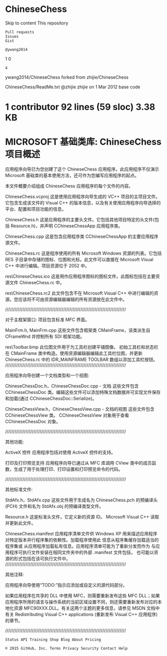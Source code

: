 # ChineseChess

Skip to content
This repository

    Pull requests
    Issues
    Gist

    @ywang2014

1
0

    4

ywang2014/ChineseChess forked from zhijie/ChineseChess

ChineseChess/ReadMe.txt
@zhijie zhijie on 1 Mar 2012 base code

1 contributor
92 lines (59 sloc) 3.38 KB
================================================================================
MICROSOFT 基础类库: ChineseChess 项目概述
===============================================================================

应用程序向导已为您创建了这个 ChineseChess 应用程序。此应用程序不仅演示 Microsoft 基础类的基本使用方法，还可作为您编写应用程序的起点。

本文件概要介绍组成 ChineseChess 应用程序的每个文件的内容。

ChineseChess.vcproj
这是使用应用程序向导生成的 VC++ 项目的主项目文件。 
它包含生成该文件的 Visual C++ 的版本信息，以及有关使用应用程序向导选择的平台、配置和项目功能的信息。

ChineseChess.h
这是应用程序的主要头文件。它包括其他项目特定的头文件(包括 Resource.h)，并声明 CChineseChessApp 应用程序类。

ChineseChess.cpp
这是包含应用程序类 CChineseChessApp 的主要应用程序源文件。

ChineseChess.rc
这是程序使用的所有 Microsoft Windows 资源的列表。它包括 RES 子目录中存储的图标、位图和光标。此文件可以直接在 Microsoft Visual C++ 中进行编辑。项目资源位于 2052 中。

res\ChineseChess.ico
这是用作应用程序图标的图标文件。此图标包括在主要资源文件 ChineseChess.rc 中。

res\ChineseChess.rc2
此文件包含不在 Microsoft Visual C++ 中进行编辑的资源。您应该将不可由资源编辑器编辑的所有资源放在此文件中。

/////////////////////////////////////////////////////////////////////////////

对于主框架窗口:
项目包含标准 MFC 界面。

MainFrm.h, MainFrm.cpp
这些文件包含框架类 CMainFrame，该类派生自
CFrameWnd 并控制所有 SDI 框架功能。

res\Toolbar.bmp
此位图文件用于为工具栏创建平铺图像。
初始工具栏和状态栏在 CMainFrame 类中构造。使用资源编辑器编辑此工具栏位图，并更新 ChineseChess.rc 中的 IDR_MAINFRAME TOOLBAR 数组以添加工具栏按钮。
/////////////////////////////////////////////////////////////////////////////

应用程序向导创建一个文档类型和一个视图:

ChineseChessDoc.h，ChineseChessDoc.cpp - 文档
这些文件包含 CChineseChessDoc 类。编辑这些文件可以添加特殊文档数据并可实现文件保存和加载(通过 CChineseChessDoc::Serialize)。

ChineseChessView.h，ChineseChessView.cpp - 文档的视图
这些文件包含 CChineseChessView 类。
CChineseChessView 对象用于查看 CChineseChessDoc 对象。





/////////////////////////////////////////////////////////////////////////////

其他功能:

ActiveX 控件
应用程序包括对使用 ActiveX 控件的支持。

打印及打印预览支持
应用程序向导已通过从 MFC 库调用 CView 类中的成员函数，生成了用于处理打印、打印设置和打印预览命令的代码。

/////////////////////////////////////////////////////////////////////////////

其他标准文件:

StdAfx.h，StdAfx.cpp
这些文件用于生成名为 ChineseChess.pch 的预编译头 (PCH) 文件和名为 StdAfx.obj 的预编译类型文件。

Resource.h
这是标准头文件，它定义新的资源 ID。
Microsoft Visual C++ 读取并更新此文件。

ChineseChess.manifest
	应用程序清单文件供 Windows XP 用来描述应用程序
	对特定版本并行程序集的依赖性。加载程序使用此
	信息从程序集缓存加载适当的程序集或
	从应用程序加载私有信息。应用程序清单可能为了重新分发而作为
	与应用程序可执行文件安装在相同文件夹中的外部 .manifest 文件包括，
	也可能以资源的形式包括在该可执行文件中。 
/////////////////////////////////////////////////////////////////////////////

其他注释:

应用程序向导使用“TODO:”指示应添加或自定义的源代码部分。

如果应用程序在共享的 DLL 中使用 MFC，则需要重新发布这些 MFC DLL；如果应用程序所用的语言与操作系统的当前区域设置不同，则还需要重新发布对应的本地化资源 MFC90XXX.DLL。有关这两个主题的更多信息，请参见 MSDN 文档中有关 Redistributing Visual C++ applications (重新发布 Visual C++ 应用程序)的章节。

/////////////////////////////////////////////////////////////////////////////

    Status API Training Shop Blog About Pricing 

    © 2015 GitHub, Inc. Terms Privacy Security Contact Help 

